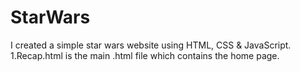 # StarWars
I created a simple star wars website using HTML, CSS &amp; JavaScript.
1.Recap.html is the main .html file which contains the home page.
